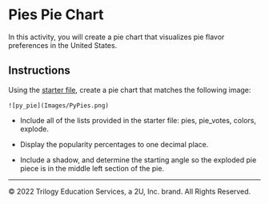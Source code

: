 # Pies Pie Chart

In this activity, you will create a pie chart that visualizes pie flavor preferences in the United States.

## Instructions

Using the [starter file](Unsolved/py_pie.ipynb), create a pie chart that matches the following image:

    ![py_pie](Images/PyPies.png)

* Include all of the lists provided in the starter file: pies, pie_votes, colors, explode.

* Display the popularity percentages to one decimal place.

* Include a shadow, and determine the starting angle so the exploded pie piece is in the middle left section of the pie.

---

© 2022 Trilogy Education Services, a 2U, Inc. brand. All Rights Reserved.